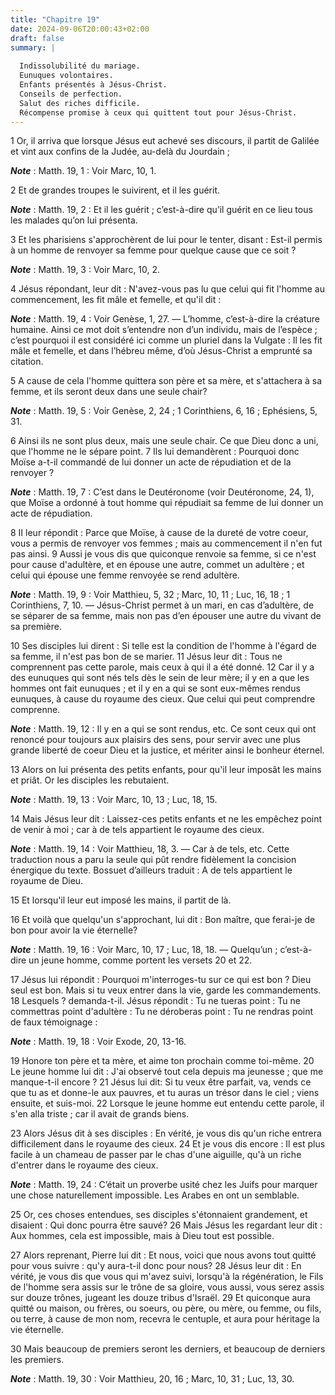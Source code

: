 ```yaml
---
title: "Chapitre 19"
date: 2024-09-06T20:00:43+02:00
draft: false
summary: |
  
  Indissolubilité du mariage.
  Eunuques volontaires.
  Enfants présentés à Jésus-Christ.
  Conseils de perfection.
  Salut des riches difficile.
  Récompense promise à ceux qui quittent tout pour Jésus-Christ.
---
```



1 Or, il arriva que lorsque Jésus eut achevé ses discours, il partit de Galilée et vint aux confins de la Judée, au-delà du Jourdain ;

***Note*** :  Matth. 19, 1 : Voir Marc, 10, 1.

2 Et de grandes troupes le suivirent, et il les guérit.

***Note*** :  Matth. 19, 2 : Et il les guérit ; c’est-à-dire qu’il guérit en ce lieu tous les malades qu’on lui présenta.


3 Et les pharisiens s'approchèrent de lui pour le tenter, disant : Est-il permis à un homme de renvoyer sa femme pour quelque cause que ce soit ?

***Note*** :  Matth. 19, 3 : Voir Marc, 10, 2.

4 Jésus répondant, leur dit : N'avez-vous pas lu que celui qui fit l'homme au commencement, les fit mâle et femelle, et qu'il dit :

***Note*** :  Matth. 19, 4 : Voir Genèse, 1, 27. ― L’homme, c’est-à-dire la créature humaine. Ainsi ce mot doit s’entendre non d’un individu, mais de l’espèce ; c’est pourquoi il est considéré ici comme un pluriel dans la Vulgate : Il les fit mâle et femelle, et dans l’hébreu même, d’où Jésus-Christ a emprunté sa citation.

5 A cause de cela l'homme quittera son père et sa mère, et s'attachera à sa femme, et ils seront deux dans une seule chair?

***Note*** :  Matth. 19, 5 : Voir Genèse, 2, 24 ; 1 Corinthiens, 6, 16 ; Ephésiens, 5, 31.

6 Ainsi ils ne sont plus deux, mais une seule chair. Ce que Dieu donc a uni, que l'homme ne le sépare point. 7 Ils lui demandèrent : Pourquoi donc Moïse a-t-il commandé de lui donner un acte de répudiation et de la renvoyer ?

***Note*** :  Matth. 19, 7 : C’est dans le Deutéronome (voir Deutéronome, 24, 1), que Moïse a ordonné à tout homme qui répudiait sa femme de lui donner un acte de répudiation.

8 II leur répondit : Parce que Moïse, à cause de la dureté de votre coeur, vous a permis de renvoyer vos femmes ; mais au commencement il n'en fut pas ainsi. 9 Aussi je vous dis que quiconque renvoie sa femme, si ce n'est pour cause d'adultère, et en épouse une autre, commet un adultère ; et celui qui épouse une femme renvoyée se rend adultère.

***Note*** :  Matth. 19, 9 : Voir Matthieu, 5, 32 ; Marc, 10, 11 ; Luc, 16, 18 ; 1 Corinthiens, 7, 10. ― Jésus-Christ permet à un mari, en cas d’adultère, de se séparer de sa femme, mais non pas d’en épouser une autre du vivant de sa première.


10 Ses disciples lui dirent : Si telle est la condition de l'homme à l'égard de sa femme, il n'est pas bon de se marier. 11 Jésus leur dit : Tous ne comprennent pas cette parole, mais ceux à qui il a été donné. 12 Car il y a des eunuques qui sont nés tels dès le sein de leur mère; il y en a que les hommes ont fait eunuques ; et il y en a qui se sont eux-mêmes rendus eunuques, à cause du royaume des cieux. Que celui qui peut comprendre comprenne.

***Note*** :  Matth. 19, 12 : Il y en a qui se sont rendus, etc. Ce sont ceux qui ont renoncé pour toujours aux plaisirs des sens, pour servir avec une plus grande liberté de coeur Dieu et la justice, et mériter ainsi le bonheur éternel.


13 Alors on lui présenta des petits enfants, pour qu'il leur imposât les mains et priât. Or les disciples les rebutaient.

***Note*** :  Matth. 19, 13 : Voir Marc, 10, 13 ; Luc, 18, 15.

14 Mais Jésus leur dit : Laissez-ces petits enfants et ne les empêchez point de venir à moi ; car à de tels appartient le royaume des cieux.

***Note*** :  Matth. 19, 14 : Voir Matthieu, 18, 3. ― Car à de tels, etc. Cette traduction nous a paru la seule qui pût rendre fidèlement la concision énergique du texte. Bossuet d’ailleurs traduit : A de tels appartient le royaume de Dieu.

15 Et lorsqu'il leur eut imposé les mains, il partit de là.


16 Et voilà que quelqu'un s'approchant, lui dit : Bon maître, que ferai-je de bon pour avoir la vie éternelle?

***Note*** :  Matth. 19, 16 : Voir Marc, 10, 17 ; Luc, 18, 18. ― Quelqu’un ; c’est-à-dire un jeune homme, comme portent les versets 20 et 22.

17 Jésus lui répondit : Pourquoi m'interroges-tu sur ce qui est bon ? Dieu seul est bon. Mais si tu veux entrer dans la vie, garde les commandements. 18 Lesquels ? demanda-t-il. Jésus répondit : Tu ne tueras point : Tu ne commettras point d'adultère : Tu ne déroberas point : Tu ne rendras point de faux témoignage :

***Note*** :  Matth. 19, 18 : Voir Exode, 20, 13-16.

19 Honore ton père et ta mère, et aime ton prochain comme toi-même. 20 Le jeune homme lui dit : J'ai observé tout cela depuis ma jeunesse ; que me manque-t-il encore ? 21 Jésus lui dit: Si tu veux être parfait, va, vends ce que tu as et donne-le aux pauvres, et tu auras un trésor dans le ciel ; viens ensuite, et suis-moi. 22 Lorsque le jeune homme eut entendu cette parole, il s'en alla triste ; car il avait de grands biens.


23 Alors Jésus dit à ses disciples : En vérité, je vous dis qu'un riche entrera difficilement dans le royaume des cieux. 24 Et je vous dis encore : Il est plus facile à un chameau de passer par le chas d'une aiguille, qu'à un riche d'entrer dans le royaume des cieux.

***Note*** :  Matth. 19, 24 : C’était un proverbe usité chez les Juifs pour marquer une chose naturellement impossible. Les Arabes en ont un semblable.

25 Or, ces choses entendues, ses disciples s'étonnaient grandement, et disaient : Qui donc pourra être sauvé? 26 Mais Jésus les regardant leur dit : Aux hommes, cela est impossible, mais à Dieu tout est possible.


27 Alors reprenant, Pierre lui dit : Et nous, voici que nous avons tout quitté pour vous suivre : qu'y aura-t-il donc pour nous? 28 Jésus leur dit : En vérité, je vous dis que vous qui m'avez suivi, lorsqu'à la régénération, le Fils de l'homme sera assis sur le trône de sa gloire, vous aussi, vous serez assis sur douze trônes, jugeant les douze tribus d'Israël. 29 Et quiconque aura quitté ou maison, ou frères, ou soeurs, ou père, ou mère, ou femme, ou fils, ou terre, à cause de mon nom, recevra le centuple, et aura pour héritage la vie éternelle.


30 Mais beaucoup de premiers seront les derniers, et beaucoup de derniers les premiers.

***Note*** :  Matth. 19, 30 : Voir Matthieu, 20, 16 ; Marc, 10, 31 ; Luc, 13, 30.

